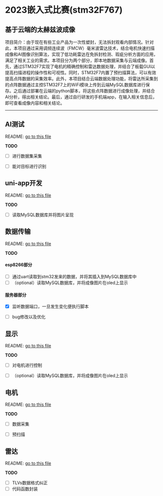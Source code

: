 # 2023嵌入式比赛(stm32F767)
## 基于云端的太赫兹波成像
 项目简介：由于现在有些工业产品为一次性塑封，无法拆封观看内部情况。针对此，本项目通过采用调频连续波（FMCW）毫米波雷达技术，结合电机快速扫描成像和AI图像识别算法，实现了低功耗雷达在免拆封检测、瑕疵分析方面的应用，满足了相关工业的需求。本项目分为两个部分，即本地数据采集与云端成像。首先，通过STM32F7实现了电机的精确控制和雷达数据处理，并结合了板载GUI以提高扫描进程的操作性和可视性。同时，STM32F7内置了预扫描算法，可以有效提高点阵数据的采集效率。此外，本项目结合云端数据处理功能，将雷达所采集到的点阵数据通过主控STM32F7上的WiFi模块上传到云端MySQL数据库进行保存。之后通过部署在云端的python脚本，将这些点阵数据进行成像处理，并结合AI分析，得出相关结论。最后，通过自行研发的手机端app，在输入相关信息后，即可查看成像内容和相关结论。

---

## AI测试
README: [go to this file](./AI测试/README.md)

**TODO**

- [ ] 进行数据集采集
- [ ] 能对目标进行识别


## uni-app开发
README: [go to this file](./uni-app/README.md)

**TODO**

- [ ] 读取MySQL数据库并将图片呈现


## 数据传输
README: [go to this file](./数据传输/README.md)

**TODO**
#### esp8266部分
- [ ] 通过uart读取到stm32发来的数据，并将其插入到MySQL数据库中
- [ ] （optional）读取MySQL数据库，并将成像图片在oled上显示

#### 服务器部分
- [x] 监听数据端口，一旦发生变化便执行脚本
- [ ] bug修改以及优化


## 显示
README: [go to this file](./显示/README.md)

**TODO**

- [ ] 对电机进行控制
- [ ] （optional）读取MySQL数据库，并将成像图片在oled上显示


## 电机
README: [go to this file](./电机/README.md)

**TODO**

- [ ] 数据采集
- [ ] 预扫描


## 雷达
README: [go to this file](./雷达/README.md)

**TODO**

- [ ] TLVs数据格式纠正
- [ ] 代码函数封装
